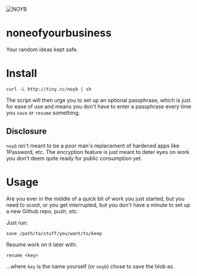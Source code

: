 ![NOYB](http://chart.googleapis.com/chart?cht=qr&chs=150x150&choe=UTF-8&chld=H&chl=http://tiny.cc/noyb)

noneofyourbusiness
==================

Your random ideas kept safe.

Install
=======

    curl -L http://tiny.cc/noyb | sh

The script will then urge you to set up an optional passphrase, which is just for ease of use and means you don't have to enter a passphrase every time you ```save``` or ```resume``` something.

Disclosure
----------

```noyb``` isn't meant to be a poor man's replacement of hardened apps like 1Password, etc. The encryption feature is just meant to deter eyes on work you don't deem quite ready for public consumption yet.

Usage
=====

Are you ever in the middle of a quick bit of work you just started, but you need to scoot, or you get interrupted, but you don't have a minute to set up a new Github repo, push, etc.

Just run:

    save /path/to/stuff/you/want/to/keep

Resume work on it later with:

	resume <key>

...where ```key``` is the name yourself (or ```noyb```) chose to save the blob as.


